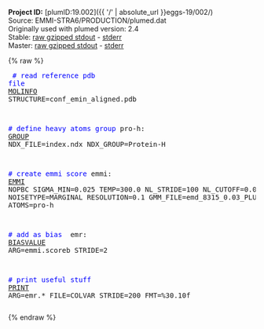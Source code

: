 **Project ID:** [plumID:19.002]({{ '/' | absolute_url }}eggs-19/002/)  
Source: EMMI-STRA6/PRODUCTION/plumed.dat  
Originally used with plumed version: 2.4  
Stable: [raw gzipped stdout](plumed.dat.plumed.stdout.txt.gz) - [stderr](plumed.dat.plumed.stderr)  
Master: [raw gzipped stdout](plumed.dat.plumed_master.stdout.txt.gz) - [stderr](plumed.dat.plumed_master.stderr)  

{% raw %}<pre>
<span style="color:blue"># read reference pdb file</span>
<a href="https://plumed.github.io/doc-master/user-doc/html/_m_o_l_i_n_f_o.html">MOLINFO</a> STRUCTURE=conf_emin_aligned.pdb

<span style="color:blue"># define heavy atoms group</span>
pro-h: <a href="https://plumed.github.io/doc-master/user-doc/html/_g_r_o_u_p.html">GROUP</a> NDX_FILE=index.ndx NDX_GROUP=Protein-H

<span style="color:blue"># create emmi score</span>
emmi: <a href="https://plumed.github.io/doc-master/user-doc/html/_e_m_m_i.html">EMMI</a> NOPBC SIGMA_MIN=0.025 TEMP=300.0 NL_STRIDE=100 NL_CUTOFF=0.01 NOISETYPE=MARGINAL RESOLUTION=0.1 GMM_FILE=emd_8315_0.03_PLUMED.dat ATOMS=pro-h

<span style="color:blue"># add as bias </span>
emr: <a href="https://plumed.github.io/doc-master/user-doc/html/_b_i_a_s_v_a_l_u_e.html">BIASVALUE</a> ARG=emmi.scoreb STRIDE=2

<span style="color:blue"># print useful stuff</span>
<a href="https://plumed.github.io/doc-master/user-doc/html/_p_r_i_n_t.html">PRINT</a> ARG=emr.* FILE=COLVAR STRIDE=200 FMT=%30.10f
</pre>{% endraw %}

